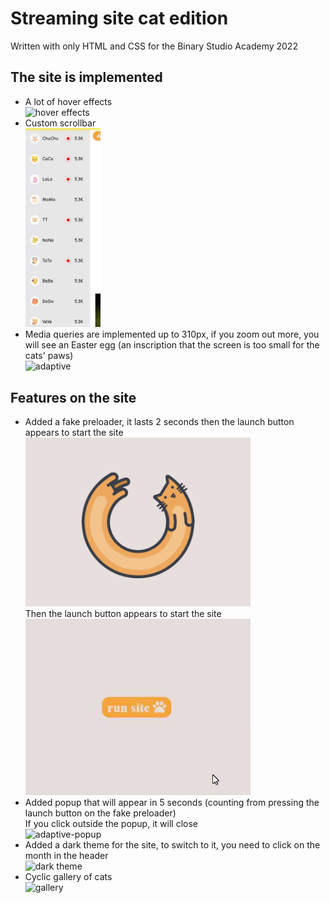 # Streaming site cat edition
Written with only HTML and CSS for the Binary Studio Academy 2022

## The site is implemented
- A lot of hover effects
  <br><img width="75%" src="./for-readme/hover-effects.gif" alt="hover effects"><br>
- Custom scrollbar
  <br><img width="25%" src="./for-readme/custom-scrollbar.gif" alt="custom scrollbar"><br>
- Media queries are implemented up to 310px, if you zoom out more, you will see an Easter egg (an inscription that the screen is too small for the cats' paws)
  <br><img width="75%" src="./for-readme/adaptive.gif" alt="adaptive"><br>
## Features on the site 
- Added a fake preloader, it lasts 2 seconds then the launch button appears to start the site
  <br><img width="75%" src="./assets/img/preloader/cat-spinner.gif" alt="cat spinner preloader"><br>
  Then the launch button appears to start the site
  <br><img width="75%" src="./for-readme/run-site-btn.gif" alt="run site button"><br>
- Added popup that will appear in 5 seconds (counting from pressing the launch button on the fake preloader)
  <br>If you click outside the popup, it will close
  <br><img width="75%" src="./for-readme/adaptive-popup.gif" alt="adaptive-popup"><br>
- Added a dark theme for the site, to switch to it, you need to click on the month in the header
  <br><img width="75%" src="./for-readme/dark-theme.gif" alt="dark theme"><br>
- Cyclic gallery of cats
  <br><img width="75%" src="./for-readme/gallery.gif" alt="gallery"><br>
